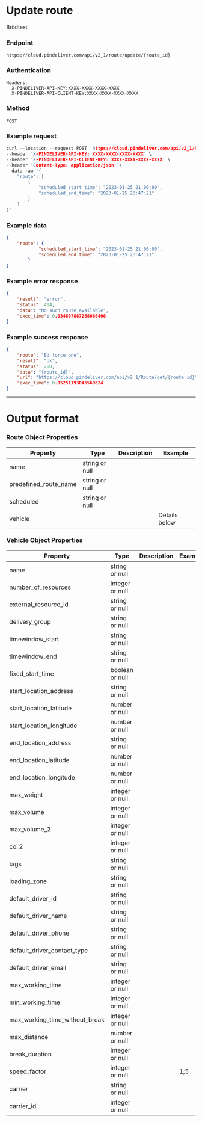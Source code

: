 # Update route

Brödtext

### Endpoint
```
https://cloud.pindeliver.com/api/v2_1/route/update/{route_id}
```

### Authentication
```
Headers:
  X-PINDELIVER-API-KEY:XXXX-XXXX-XXXX-XXXX
  X-PINDELIVER-API-CLIENT-KEY:XXXX-XXXX-XXXX-XXXX
```

### Method
```
POST
```

### Example request
```C
curl --location --request POST 'https://cloud.pindeliver.com/api/v2_1/Route/update/{route_id}' \
--header 'X-PINDELIVER-API-KEY: XXXX-XXXX-XXXX-XXXX' \
--header 'X-PINDELIVER-API-CLIENT-KEY: XXXX-XXXX-XXXX-XXXX' \
--header 'Content-Type: application/json' \
--data-raw '{
    "route": [
        {
            "scheduled_start_time": "2023-01-25 21:00:00",
            "scheduled_end_time": "2023-01-25 23:47:21"
        }
    ]
}'
```

### Example data
```JSON
{
    "route": {
            "scheduled_start_time": "2023-01-25 21:00:00",
            "scheduled_end_time": "2023-01-25 23:47:21"
        }
}
```

### Example error response
```JSON
{
    "result": "error",
    "status": 404,
    "data": "No such route available",
    "exec_time": 0.034607887268066406
}
```

### Example success response
```JSON
{
    "route": "Ed force one",
    "result": "ok",
    "status": 200,
    "data": "{route_id}",
    "url": "https://cloud.pindeliver.com/api/v2_1/Route/get/{route_id}",
    "exec_time": 0.05251193046569824
}
```

---

# Output format

### Route Object Properties

|Property             |Type     |Description          |Example      |  
|---------------------|---------|---------------------|-------------|
|name|string or null|||
|predefined_route_name|string or null|||
|scheduled|string or null|||
|vehicle|||Details below|

### Vehicle Object Properties

|Property             |Type     |Description          |Example      |  
|---------------------|---------|---------------------|-------------|
|name|string or null|||
|number_of_resources|integer or null|||
|external_resource_id|string or null|||
|delivery_group|string or null|||
|timewindow_start|string or null|||
|timewindow_end|string or null|||
|fixed_start_time|boolean or null|||
|start_location_address|string or null|||
|start_location_latitude|number or null|||
|start_location_longitude|number or null|||
|end_location_address|string or null|||
|end_location_latitude|number or null|||
|end_location_longitude|number or null|||
|max_weight|integer or null|||
|max_volume|integer or null|||
|max_volume_2|integer or null|||
|co_2|integer or null|||
|tags|string or null|||
|loading_zone|string or null|||
|default_driver_id|string or null|||
|default_driver_name|string or null|||
|default_driver_phone|string or null|||
|default_driver_contact_type|string or null|||
|default_driver_email|string or null|||
|max_working_time|integer or null|||
|min_working_time|integer or null|||
|max_working_time_without_break|integer or null|||
|max_distance|number or null|||
|break_duration|integer or null|||
|speed_factor|integer or null||1,5|
|carrier|string or null|||
|carrier_id|integer or null|||
